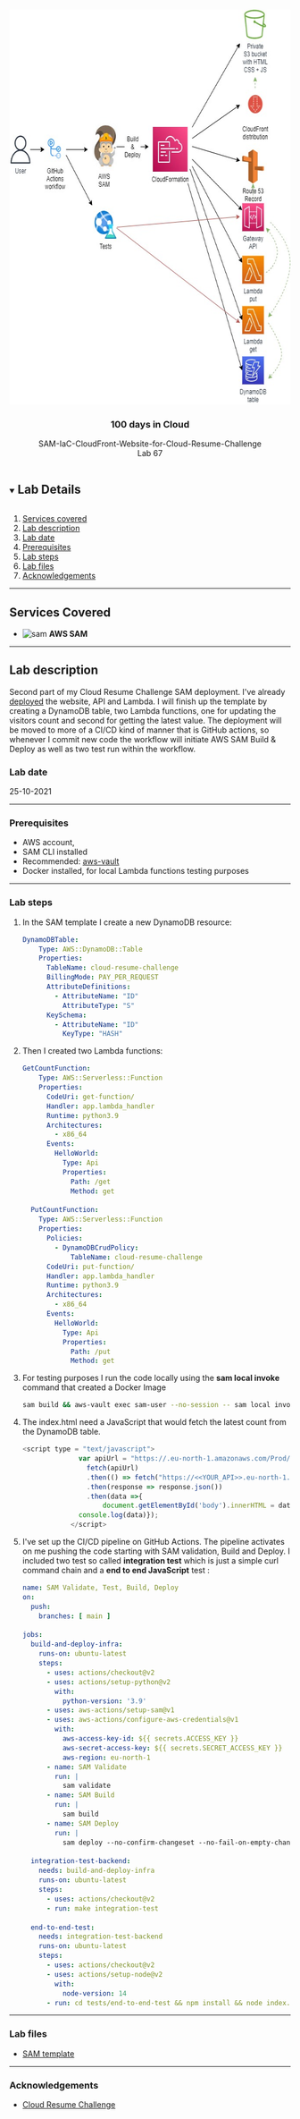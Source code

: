 <br />

<p align="center">
  <a href="img/">
    <img src="img/diagram.jpg" alt="cloudofthings" width="647" height="706">
  </a>
  <h3 align="center">100 days in Cloud</h3>
<p align="center">
    SAM-IaC-CloudFront-Website-for-Cloud-Resume-Challenge
    <br />
    Lab 67
    <br />
  </p>




</p>

<details open="open">
  <summary><h2 style="display: inline-block">Lab Details</h2></summary>
  <ol>
    <li><a href="#services-covered">Services covered</a>
    <li><a href="#lab-description">Lab description</a></li>
    </li>
    <li><a href="#lab-date">Lab date</a></li>
    <li><a href="#prerequisites">Prerequisites</a></li>    
    <li><a href="#lab-steps">Lab steps</a></li>
    <li><a href="#lab-files">Lab files</a></li>
    <li><a href="#acknowledgements">Acknowledgements</a></li>
  </ol>
</details>

---

## Services Covered
* ![sam](https://github.com/CloudedThings/100-Days-in-Cloud/blob/main/images/sam.jpg) **AWS SAM**

---

## Lab description
Second part of my Cloud Resume Challenge SAM deployment. I've already [deployed](https://cloudofthings.net/lab-70/) the website, API and Lambda. I will finish up the template by creating a DynamoDB table, two Lambda functions, one for updating the visitors count and second for getting the latest value. The deployment will be moved to more of a CI/CD kind of manner that is GitHub actions, so whenever I commit new code the workflow will initiate AWS SAM Build & Deploy as well as two test run within the workflow.

### Lab date
25-10-2021

---

### Prerequisites
* AWS account,
* SAM CLI installed
* Recommended: [aws-vault](https://github.com/99designs/aws-vault)
* Docker installed, for local Lambda functions testing purposes

---

### Lab steps
1. In the SAM template I create a new DynamoDB resource:

   ```yaml
   DynamoDBTable:
       Type: AWS::DynamoDB::Table
       Properties:
         TableName: cloud-resume-challenge
         BillingMode: PAY_PER_REQUEST
         AttributeDefinitions:
           - AttributeName: "ID"
             AttributeType: "S"
         KeySchema:
           - AttributeName: "ID"
             KeyType: "HASH"
   ```

2. Then I created two Lambda functions:

   ```yaml
   GetCountFunction:
       Type: AWS::Serverless::Function
       Properties:
         CodeUri: get-function/
         Handler: app.lambda_handler
         Runtime: python3.9
         Architectures:
           - x86_64
         Events:
           HelloWorld:
             Type: Api 
             Properties:
               Path: /get
               Method: get
   
     PutCountFunction:
       Type: AWS::Serverless::Function 
       Properties:
         Policies:
           - DynamoDBCrudPolicy:
               TableName: cloud-resume-challenge
         CodeUri: put-function/
         Handler: app.lambda_handler
         Runtime: python3.9
         Architectures:
           - x86_64
         Events:
           HelloWorld:
             Type: Api
             Properties:
               Path: /put
               Method: get
   ```

3. For testing purposes I run the code locally using the **sam local invoke** command that created a Docker Image

   ```bash
   sam build && aws-vault exec sam-user --no-session -- sam local invoke PutCountFunction
   ```

4. The index.html need a JavaScript that would fetch the latest count from the DynamoDB table.

   ```javascript
   <script type = "text/javascript">
                 var apiUrl = "https://.eu-north-1.amazonaws.com/Prod/put";
                   fetch(apiUrl)
                   .then(() => fetch("https://<<YOUR_API>>.eu-north-1.amazonaws.com/Prod/get"))
                   .then(response => response.json())
                   .then(data =>{
                       document.getElementById('body').innerHTML = data
                 console.log(data)});
               </script>
   ```

5. I've set up the CI/CD pipeline on GitHub Actions. The pipeline activates on me pushing the code starting with SAM validation, Build and Deploy. I included two test so called **integration test** which is just a simple curl command chain and a **end to end JavaScript** test :

   ```yaml
   name: SAM Validate, Test, Build, Deploy
   on:
     push:
       branches: [ main ]
   
   jobs:  
     build-and-deploy-infra:
       runs-on: ubuntu-latest
       steps:
         - uses: actions/checkout@v2
         - uses: actions/setup-python@v2
           with:
             python-version: '3.9'
         - uses: aws-actions/setup-sam@v1
         - uses: aws-actions/configure-aws-credentials@v1
           with:
             aws-access-key-id: ${{ secrets.ACCESS_KEY }}
             aws-secret-access-key: ${{ secrets.SECRET_ACCESS_KEY }}
             aws-region: eu-north-1
         - name: SAM Validate
           run: |
             sam validate
         - name: SAM Build
           run: |
             sam build
         - name: SAM Deploy
           run: |
             sam deploy --no-confirm-changeset --no-fail-on-empty-changeset
     
     integration-test-backend:
       needs: build-and-deploy-infra
       runs-on: ubuntu-latest
       steps:
         - uses: actions/checkout@v2
         - run: make integration-test
   
     end-to-end-test:
       needs: integration-test-backend
       runs-on: ubuntu-latest
       steps:
         - uses: actions/checkout@v2
         - uses: actions/setup-node@v2
           with:
             node-version: 14
         - run: cd tests/end-to-end-test && npm install && node index.js
   ```

---
### Lab files
* [SAM template](template.yaml)
---

### Acknowledgements
* [Cloud Resume Challenge](https://cloudresumechallenge.dev/)

